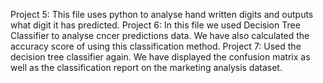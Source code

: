 Project 5: This file uses python to analyse hand written digits and outputs what digit it has predicted. 
Project 6: In this file we used Decision Tree Classifier to analyse cncer predictions data. We have also calculated the accuracy score of using this classification method.
Project 7: Used the decision tree classifier again. We have displayed the confusion matrix as well as the classification report on the marketing analysis dataset.

